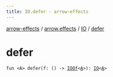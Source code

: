 ```yaml
---
title: IO.defer - arrow-effects
---
```


[arrow-effects](../../index.html) / [arrow.effects](../index.html) / [IO](index.html) / [defer](./defer.html)

# defer

`fun <A> defer(f: () -> `[`IOOf`](../-i-o-of.html)`<`[`A`](defer.html#A)`>): `[`IO`](index.html)`<`[`A`](defer.html#A)`>`